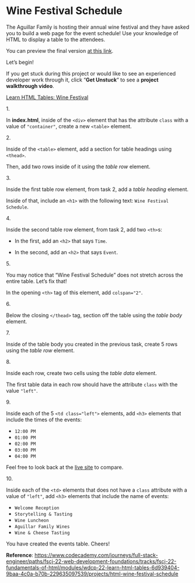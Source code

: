 # Wine Festival Schedule

The Aguillar Family is hosting their annual wine festival and they have
asked you to build a web page for the event schedule! Use your knowledge
of HTML to display a table to the attendees.

You can preview the final version <a
href="https://content.codecademy.com/courses/learn-html-tables/index.html"
class="e14vpv2g1 gamut-xro1w8-ResetElement-Anchor-AnchorBase e1bhhzie0"
target="_blank" rel="noopener">at this link</a>.

Let’s begin!

If you get stuck during this project or would like to see an experienced
developer work through it, click “**Get Unstuck**“ to see a **project
walkthrough video**.

[Learn HTML Tables: Wine Festival](https://www.youtube.com/watch?v=BF2VlsM1UjA)

1\.

In **index.html**, inside of the `<div>` element that has the attribute
`class` with a value of `"container"`, create a new `<table>` element.

2\.

Inside of the `<table>` element, add a section for table headings using
`<thead>`.

Then, add two rows inside of it using the *table row* element.

3\.

Inside the first table row element, from task 2, add a *table heading*
element.

Inside of that, include an `<h1>` with the following text:
`Wine Festival Schedule`.

4\.

Inside the second table row element, from task 2, add two `<th>`s:

- In the first, add an `<h2>` that says `Time`.

- In the second, add an `<h2>` that says `Event`.

5\.

You may notice that “Wine Festival Schedule” does not stretch across the
entire table. Let’s fix that!

In the opening `<th>` tag of this element, add `colspan="2"`.

6\.

Below the closing `</thead>` tag, section off the table using the *table
body* element.

7\.

Inside of the table body you created in the previous task, create 5 rows
using the *table row* element.

8\.

Inside each row, create two cells using the *table data* element.

The first table data in each row should have the attribute `class` with
the value `"left"`.

9\.

Inside each of the 5 `<td class="left">` elements, add `<h3>` elements
that include the times of the events:

- `12:00 PM`
- `01:00 PM`
- `02:00 PM`
- `03:00 PM`
- `04:00 PM`

Feel free to look back at the <a
href="https://content.codecademy.com/courses/learn-html-tables/index.html"
class="e14vpv2g1 gamut-xro1w8-ResetElement-Anchor-AnchorBase e1bhhzie0"
target="_blank" rel="noopener">live site</a> to compare.

10\.

Inside each of the `<td>` elements that does not have a `class`
attribute with a value of `"left"`, add `<h3>` elements that include the
name of events:

- `Welcome Reception`
- `Storytelling & Tasting`
- `Wine Luncheon`
- `Aguillar Family Wines`
- `Wine & Cheese Tasting`

You have created the events table. Cheers!

**Reference**: https://www.codecademy.com/journeys/full-stack-engineer/paths/fscj-22-web-development-foundations/tracks/fscj-22-fundamentals-of-html/modules/wdcp-22-learn-html-tables-6d939404-9baa-4c0a-b70b-229635097539/projects/html-wine-festival-schedule
